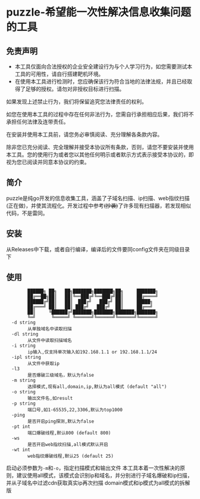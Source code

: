 # puzzle-希望能一次性解决信息收集问题的工具

## 免责声明
+ 本工具仅面向合法授权的企业安全建设行为与个人学习行为，如您需要测试本工具的可用性，请自行搭建靶机环境。
+ 在使用本工具进行检测时，您应确保该行为符合当地的法律法规，并且已经取得了足够的授权。请勿对非授权目标进行扫描。

如果发现上述禁止行为，我们将保留追究您法律责任的权利。

如您在使用本工具的过程中存在任何非法行为，您需自行承担相应后果，我们将不承担任何法律及连带责任。

在安装并使用本工具前，请您务必审慎阅读、充分理解各条款内容。

除非您已充分阅读、完全理解并接受本协议所有条款，否则，请您不要安装并使用本工具。您的使用行为或者您以其他任何明示或者默示方式表示接受本协议的，即视为您已阅读并同意本协议的约束。

## 简介
puzzle是纯go开发的信息收集工具，涵盖了子域名扫描、ip扫描、web指纹扫描(正在做)，并使其流程化。开发过程中参考~~(抄袭)~~了许多现有扫描器，若发现相似代码，不是雷同。

## 安装
从Releases中下载，或者自行编译，编译后的文件要同config文件夹在同级目录下

## 使用
```text
        ██████╗ ██╗   ██╗███████╗███████╗██╗     ███████╗
        ██╔══██╗██║   ██║╚══███╔╝╚══███╔╝██║     ██╔════╝
        ██████╔╝██║   ██║  ███╔╝   ███╔╝ ██║     █████╗
        ██╔═══╝ ██║   ██║ ███╔╝   ███╔╝  ██║     ██╔══╝
        ██║     ╚██████╔╝███████╗███████╗███████╗███████╗
        ╚═╝      ╚═════╝ ╚══════╝╚══════╝╚══════╝╚══════╝
  -d string
        从单独域名中读取扫描
  -dl string
        从文件中读取扫描域名
  -i string
        ip输入,仅支持单次输入如192.168.1.1 or 192.168.1.1/24
  -ipl string
        从文件中获取ip
  -l3
        是否爆破三级域名，默认为false
  -m string
        选择模式,现有all,domain,ip,默认为all模式 (default "all")
  -o string
        输出文件名,如result
  -p string
        端口号,如1-65535,22,3306,默认为top1000
  -ping
        是否开启ping探测,默认为false
  -pt int
        端口爆破线程,默认800 (default 800)
  -ws
        是否开启web指纹扫描,all模式默认开启
  -wt int
        web指纹爆破线程,默认25 (default 25)
```
启动必须参数为`-m`和`-o`，指定扫描模式和输出文件
本工具本着一次性解决的原则，建议使用all模式，该模式会识别ip和域名，并分别进行子域名爆破和ip扫描，并从子域名中过滤cdn获取真实ip再次扫描
domain模式和ip模式为all模式的拆解版

##
